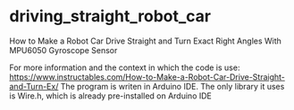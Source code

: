 # driving_straight_robot_car
How to Make a Robot Car Drive Straight and Turn Exact Right Angles With MPU6050 Gyroscope Sensor

For more information and the context in which the code is use: https://www.instructables.com/How-to-Make-a-Robot-Car-Drive-Straight-and-Turn-Ex/
The program is writen in Arduino IDE. The only library it uses is Wire.h, which is already pre-installed on Arduino IDE
